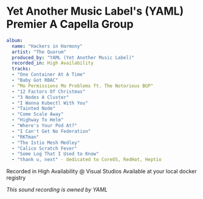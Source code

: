 # Yet Another Music Label's (YAML) Premier A Capella Group

```yaml
album:
  name: "Hackers in Harmony"
  artist: "The Quorum"
  produced_by: "YAML (Yet Another Music Label)"
  recorded_in: High Availability
  tracks:
  - "One Container At A Time"
  - "Baby Got RBAC"
  - “Mo Permissions Mo Problems ft. The Notorious BGP"
  - "12 Factors Of Christmas"
  - "3 Nodes A Cluster"
  - "I Wanna Kubectl With You"
  - "Tainted Node"
  - "Come Scale Away"
  - "Highway To Helm"
  - "Where's Your Pod At?"
  - "I Can't Get No Federation"
  - "RKTman"
  - "The Istio Mesh Medley"
  - "Calico Scratch Fever"
  - "Some Log That I Used to Know"
  - "thank u, next" - dedicated to CoreOS, RedHat, Heptio
```
 
Recorded in High Availability @ Visual Studios
Available at your local docker registry

_This sound recording is owned by YAML_
